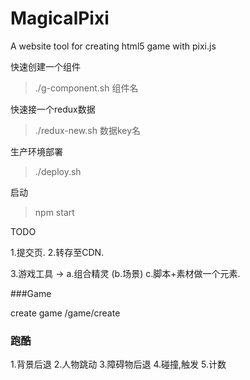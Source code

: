# MagicalPixi
A website tool  for creating html5 game with pixi.js 



快速创建一个组件

> ./g-component.sh 组件名

快速接一个redux数据

> ./redux-new.sh 数据key名

生产环境部署

> ./deploy.sh

启动

> npm start


TODO

1.提交页.
2.转存至CDN.


3.游戏工具 -> a.组合精灵  (b.场景)  c.脚本+素材做一个元素.

###Game

create game /game/create


### 跑酷

1.背景后退
2.人物跳动
3.障碍物后退
4.碰撞,触发
5.计数